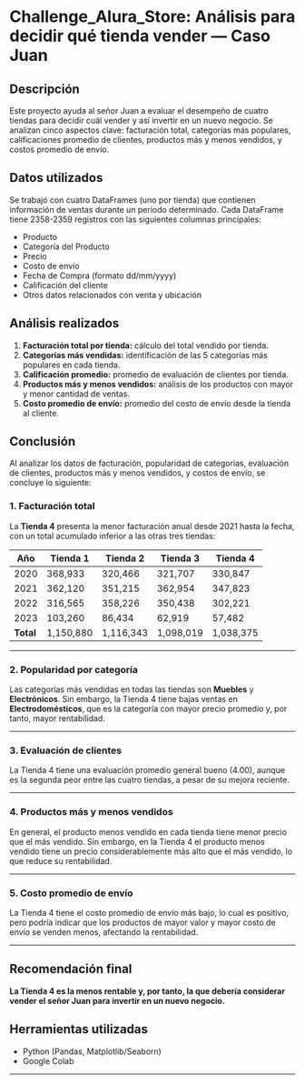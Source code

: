 # Challenge_Alura_Store: Análisis para decidir qué tienda vender — Caso Juan

## Descripción
Este proyecto ayuda al señor Juan a evaluar el desempeño de cuatro tiendas para decidir cuál vender y así invertir en un nuevo negocio. Se analizan cinco aspectos clave: facturación total, categorías más populares, calificaciones promedio de clientes, productos más y menos vendidos, y costos promedio de envío.

## Datos utilizados
Se trabajó con cuatro DataFrames (uno por tienda) que contienen información de ventas durante un periodo determinado. Cada DataFrame tiene 2358-2359 registros con las siguientes columnas principales:
- Producto
- Categoría del Producto
- Precio
- Costo de envío
- Fecha de Compra (formato dd/mm/yyyy)
- Calificación del cliente
- Otros datos relacionados con venta y ubicación

## Análisis realizados
1. **Facturación total por tienda:** cálculo del total vendido por tienda.
2. **Categorías más vendidas:** identificación de las 5 categorías más populares en cada tienda.
3. **Calificación promedio:** promedio de evaluación de clientes por tienda.
4. **Productos más y menos vendidos:** análisis de los productos con mayor y menor cantidad de ventas.
5. **Costo promedio de envío:** promedio del costo de envío desde la tienda al cliente.

## Conclusión

Al analizar los datos de facturación, popularidad de categorías, evaluación de clientes, productos más y menos vendidos, y costos de envío, se concluye lo siguiente:

### 1. Facturación total  
La **Tienda 4** presenta la menor facturación anual desde 2021 hasta la fecha, con un total acumulado inferior a las otras tres tiendas:

| Año  | Tienda 1 | Tienda 2 | Tienda 3 | Tienda 4 |
|-------|----------|----------|----------|----------|
| 2020  | 368,933  | 320,466  | 321,707  | 330,847  |
| 2021  | 362,120  | 351,215  | 362,954  | 347,823  |
| 2022  | 316,565  | 358,226  | 350,438  | 302,221  |
| 2023  | 103,260  | 86,434   | 62,919   | 57,482   |
| **Total** | 1,150,880 | 1,116,343 | 1,098,019 | 1,038,375 |

---

### 2. Popularidad por categoría  
Las categorías más vendidas en todas las tiendas son **Muebles** y **Electrónicos**. Sin embargo, la Tienda 4 tiene bajas ventas en **Electrodomésticos**, que es la categoría con mayor precio promedio y, por tanto, mayor rentabilidad.

---

### 3. Evaluación de clientes  
La Tienda 4 tiene una evaluación promedio general bueno (4.00), aunque es la segunda peor entre las cuatro tiendas, a pesar de su mejora reciente.

---

### 4. Productos más y menos vendidos  
En general, el producto menos vendido en cada tienda tiene menor precio que el más vendido. Sin embargo, en la Tienda 4 el producto menos vendido tiene un precio considerablemente más alto que el más vendido, lo que reduce su rentabilidad.

---

### 5. Costo promedio de envío  
La Tienda 4 tiene el costo promedio de envío más bajo, lo cual es positivo, pero podría indicar que los productos de mayor valor y mayor costo de envío se venden menos, afectando la rentabilidad.

---

## Recomendación final

**La Tienda 4 es la menos rentable y, por tanto, la que debería considerar vender el señor Juan para invertir en un nuevo negocio.**


## Herramientas utilizadas
- Python (Pandas, Matplotlib/Seaborn)
- Google Colab

---

